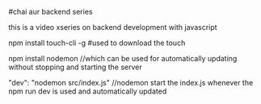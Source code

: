 #chai aur backend series

this is a video xseries on backend development with javascript

npm install touch-cli -g     #used to download the touch

npm install nodemon  //which can be used for automatically updating without stopping and starting the server

"dev": "nodemon src/index.js" //nodemon start the index.js whenever the npm run dev is used and automatically updated